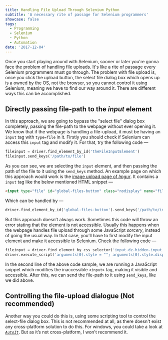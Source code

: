 ```yaml
---
title: Handling File Upload Through Selenium Python
subtitle: 'A necessary rite of passage for Selenium programmers'
showcase: false
tags:
  - Programming
  - Selenium
  - Python
  - Automation
date: '2017-12-04'
---
```


Once you start playing around with Selenium, sooner or later you're gonna face the problem of handling file uploads. It's like a rite of passage every Selenium programmers must go through. The problem with file upload is, once you click the upload button, the select file dialog box which opens up is a owned by the OS, not the browser, so you cannot control it using Selenium, meaning we have to find our way around it. There are different ways this can be accomplished.

## Directly passing file-path to the _input_ element

In this approach, we are going to bypass the "select file" dialog box completely, passing the file-path to the webpage without ever opening it. We know that if the webpage is handling a file-upload, it must be having an `input` tag with `type=file` in it. Firstly you should check if Selenium can access this `input` tag and modify it. For that, try the following code —

```python
fileinput = driver.find_element_by_id('theFileInputElement')
fileinput.send_keys('/path/to/file')
```

As you can see, we are selecting the `input` element, and then passing the path of the file to it using the `send_keys` method. An example page on which this approach would work is the [image upload page of _Imgur_](https://imgur.com/upload). It contains a `input` tag like the below mentioned HTML snippet —

```html
<input type="file" id="global-files-button" class="nodisplay" name="files[]" multiple-accept=".jpg,.jpeg,.png,.gif,.apng,.tiff,.tif,.bmp,.pdf,.xcf,.webp,.mp4,.mov">
```

Which can be handled by —
```python
driver.find_element_by_id('global-files-button').send_keys('/path/to/image/file')
```

But this approach doesn’t always work. Sometimes this code will throw an error stating that the element is not accessible. Usually this happens when the webpage handles file upload through some JavaScript _sorcery_, instead of going the usual way. In that case, you’ll have to first modify the input element and make it accessible to Selenium. Check the following code —

```python
fileinput = driver.find_element_by_css_selector('input.dz-hidden-input')
driver.execute_script('arguments[0].style = ""; arguments[0].style.display = "block"; arguments[0].style.visibility = "visible";', fileinput)
```

In the second line of the above code sample, we are running a JavaScript snippet which modifies the inaccessible `<input>` tag, making it visible and accessible. After this, we can send the file-path to it using `send_keys`, like we did above.

## Controlling the file-upload dialogue (Not recommended)

Another way you could do this is, using some scripting tool to control the select-file dialog box. This is not recommended at all, as there doesn't exist any cross-platform solution to do this. For windows, you could take a look at [_`AutoIt`_](https://www.autoitscript.com/site/autoit/). But as it’s not cross-platform, I won't recommend it.
